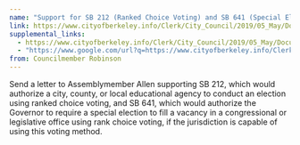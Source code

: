 ```yaml
---
name: "Support for SB 212 (Ranked Choice Voting) and SB 641 (Special Elections: Rank Choice Voting)"
link: https://www.cityofberkeley.info/Clerk/City_Council/2019/05_May/Documents/2019-05-28_Item_37_Support_for_SB_212_Ranked_Choice.aspx
supplemental_links:
  - https://www.cityofberkeley.info/Clerk/City_Council/2019/05_May/Documents/2019-05-28_Item_37_Support_for_SB_212_Ranked_Choice_-_Rev.aspx
  - "https://www.google.com/url?q=https://www.cityofberkeley.info/Clerk/City_Council/2019/05_May/Documents/2019-05-28_Item_37_Support_for_SB_212_Ranked_Choice_-_Rev.aspx&amp;sa=D&amp;ust=1579327931320000"
from: Councilmember Robinson 
---
```


Send a letter to Assemblymember Allen supporting SB 212, which would authorize a city, county, or local educational agency to conduct an election using ranked choice voting, and SB 641, which would authorize the Governor to require a special election to fill a vacancy in a congressional or legislative office using rank choice voting, if the jurisdiction is capable of using this voting method.